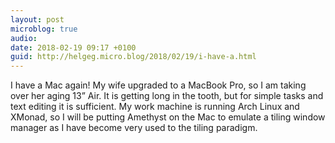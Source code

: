 ```yaml
---
layout: post
microblog: true
audio: 
date: 2018-02-19 09:17 +0100
guid: http://helgeg.micro.blog/2018/02/19/i-have-a.html
---
```

I have a Mac again! My wife upgraded to a MacBook Pro, so I am taking over her aging 13” Air. It is getting long in the tooth, but for simple tasks and text editing it is sufficient. My work machine is running Arch Linux and XMonad, so I will be putting Amethyst on the Mac to emulate a tiling window manager as I have become very used to the tiling paradigm. 
